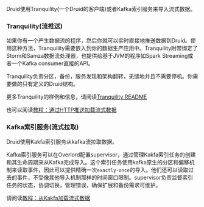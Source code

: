 Druid使用Tranquility(一个Druid的客户端)或者Kafka索引服务来导入流式数据。

### Tranquility(流推送)
如果你有一个产生数据流的程序，然后你就可以实时直接地推送数据到Druid。使用这种方法，Tranquility需要嵌入到你的数据生产应用中。Tranquility附带绑定了Storm和Samza数据流处理器，也提供给基于JVM的程序如Spark Streaming或者一个Kafka consumer直接的API。

Tranquility负责分区，备份，服务发现和架构翻转，无缝地并且不需要停机。你需要做的只有定义的Druid结构。

更多Tranquility的样例和信息，请阅读[Tranquility README](https://github.com/druid-io/tranquility)

也可以阅读[教程：通过HTTP推送加载流式数据](#!/tutorials/tutorial-tranquility)

### Kafka索引服务(流式拉取)
Druid使用Kakfa索引服务从kafka流拉取数据。

Kafka索引服务可以在Overlord配置supervisor，通过管理Kakfa索引任务的创建和其生命周期来从Kafka完成导入。这个索引任务使用kafka原生的分区和偏移机制来读取事件，因此可以提供精确一次`exactly-once`的导入。他们还可以读取过去的事件，不受像其他导入机制那样的时间窗口限制。supervisor负责监督索引任务的状态，协调切换，管理错误，确保扩展和备份需求可维护。

请阅读[教程：从Kakfa加载流式数据](#!/tutorials/tutorial-kafka)

